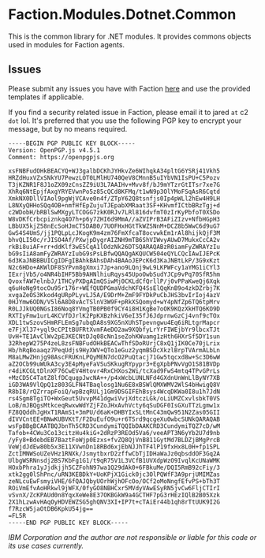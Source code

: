 # Faction.Modules.Dotnet.Common
This is the common library for .NET modules. It provides commons objects used in modules for Faction agents.

## Issues
Please submit any issues you have with Faction [here](https://github.com/FactionC2/Faction/issues) and use the provided templates if applicable.

If you find a security related issue in Faction, please email it to jared `at` c2 `dot` lol. It's preferred that you use the following PGP key to encrypt your message, but by no means required.

```
-----BEGIN PGP PUBLIC KEY BLOCK-----
Version: OpenPGP.js v4.5.1
Comment: https://openpgpjs.org

xsFNBFudOHkBEACYQ+WJ3galbDCKhJYHkvZe6WIhqkA34pltG6YSRj41Vkh5
HRZdHuxVZxSNkYU7PewzLOT0LMlHU740QeV8CMnnB5uIYbVN1IsPU+C5Pozv
T3jKZNR1F8J1oZX09zCnsZZ9iU3L7AAIHv+Mvv8f/bJ9mYTzrGtITsr7xe7G
XhRq6NtEpjfAxgYRYEVwnPo5z85cQCd8KFMq/t1wN9p3OlYMoFSqAsR6Cqtd
XmkNX0DllVIAol9pgWjVCAve0n4f/ZTpY62Q8tsnfjs0Ip4pWLl2hEw4H9LH
L8NXyQHHoSQq4OB+nmfHfEpZujuTJEpabXMRaat3SF+KHvmfICtbBRzTgj+d
c2WDobH/bRBlSwMXgyLTCOGG7zkK0RJv7LRl816dvfmT0zIrKyPbfoT0XSDo
W8vDKfCrbcpiznkq4O7h+p6y7ZHI6d9MmA//aZVIPrB3AFiZIzv+NfbHGpH3
LBbUX5kjZ58nEcSoHJmCT5DAB0/7UOFHxHGtTkWZSNnM+DCZ8b5WwC6d9uG7
GwS4S4UmS/jj1PQLpLcJKogK9m4zm76FmXfcaT8ocvwkEm1rAl8hijkQjF3M
bhvQLI50c/rJISO4Af/PXwjpDygrAIZNH9mTB6ShVIWvyAUwD7MukxCcCA2v
rkBi8uiAF+rr+ddKlf3wE5CqA1lOdzNk26DTSQARAQABzR0iamFyZWRAYzIu
bG9sIiA8amFyZWRAYzIubG9sPsLBfwQQAQgAKQUCW504eQYLCQcIAwIJEPcK
6d3KaJNBBBUICgIDFgIBAhkBAhsDAh4BAAoJEPcK6d3KaJNBtLkP/3G9xKzt
N2c6HDo+AKWlDF8SYPvm8gXmxi7Jp+ano9LQnj9wL9LKPWFcy1aYMG1iCYl3
IExrjVb5/o4NR4bIHF5Bb9AHNlhiuRqys45UpoOwbSudYJCp9vPq70SfR5hm
QvoxfAW7elnbJ/1THCyPXDgAImQSiwMj0CKLdCfQrllP/j0vPPaKweQj6Xqk
q6uHoNg9tocOu95r176r+WEfQUDPGmaVdchKFQ4SsElQqKnB9o4zkDZrbj7K
xvgaZeOS3Kkod4gURpPLyvLJ5A/E9DrM+ZmF9FYDkPuCbJHS3bvIrIoj4azV
0HJYmw6ODN/V5l6A8D8vAcTSlnV3W9F+pRkXSQomyd+wY4pNfZp6TQ6tpMrv
R0LJJkUQ0NGsI86Noq8YVmgTB0PB0f9CY4i8H1KgBe7oOK9KQzXkHTQ6KO9D
RXTIyFmw1urL4KCVfDJrlK2PpKXBzhkiV6eI35fJ6JdprnwGzCj4vnf9cTOx
XDL1twSzovSHmRFLEmSg7ubqDA8s9XG5nXUhSTpevngwu4Eq6iRLtgrMapcr
e7FjXl37+yql9cCPItBUFRtXvmFAeDO2aw9XQbfyLrYrFIWEjbYr9lbcxTJt
UvH+TE1AvClWv2pEJKECNtDJq08cNn1seZohKWuamg1zHth6HXrSf5DY1sun
32RhepW275P4zeL8zsFNBFudOHkBEACwThfSDoRUrjC8xQ1jIK0Ce70jLrix
Hb/hRqBoaaqz7PeqUdjs9HyXWV+QTo1eGuz2yqmBSDcXkzlBrpTVArmALbLn
M8aLMwZHnjg98AscFRUKnLPQyMEN7dcO2PuQtacj71Gw5tqcxd8w+Sc3D6wW
aZ2OCb99uWUkA3cy3E4pMyeFaVSuSKkugRYpypr3+EgXpbPNvVgO1S81BVDp
r4diKCGLtDlnXF76CwEV4Htovr4RxCHXos2Wi/tcXad9FwS4mtq4TPvGPrLs
+MzCD5C4TatZ8lfDCqugpJwcNA++/p4xWcbLUNLNFd4GXdnUnWnLlByNY7XB
iGD3WA9VlQpQ1z803GLFN4TBaqlosg1Nu6E8xBSWlQMXWMV2WlS4bHwigQ8V
R8bI8/rQZrrapFoiQ/wpBzqRULj1Gm9DSGIFEhBsys4WcqDKWa0I8u1h7JdN
rs4Sgm8TgiTO+WxGeut5UvvpM41dgwiVvjXdtczLGk/oLiUMZCxvlsbkT0VS
LoB/mJBQgsMtkceqRwxwWdYZjFZoJHxAvhVcty6qSuDGF0IsGXuTTzLgmw1x
FZ8QQddhJgHxT1RAmS1+3mPU/d6aK+DHBYIxSLtMnC43mQw951N2Zas05GII
dIVVCntEE+BNwKUBVKtT/F2DuEufO9u+r6TSrd9qcgeXu0wbcSUNkQARAQAB
wsFpBBgBCAATBQJbnTh5CRD3CundymiTQQIbDAAKCRD3CundymiTQZ7cD/wM
Tafob+4CWu3Co13citzHu4kiG+2dRzP3REOd5Va6/veeAPT3N6yYb2U7d9nb
/yFy8+BdebdEB7BaztFoWjp0Ezxs+fvZQ8QjVnB811GytMd7BLDZjBMgPrcB
VeWjdJdEw80b5x3E11XVwnDn18RBd6xjEbNJJhTF4lP19fxHx8L0H+fp1SPL
ZctIMNWSoUZeVHz1RNXk/JsmytbxrD2zffwCbTjIDHaWaJz0qbsddOF3Gq2A
UlbgWSRNnsdj2BS7KbFg1G1/t9qR75V1L3VCfB1UVXdpWzO9IvqlKcUNaWMK
HOxbPhra1yJjdkjjh5CZFohN97wa1Q29dAk0+6FBkuMe/DQI5RmB92cFiy/3
xtk2gg0lShPnc/uRN3KEBDkY+UoKPjX1Gick0jc3OlPQWfF3A9prjUMIMZas
zeNLcuEwFsmyiVHE/6fQAJQbyUOrhWjhOFcOo/OCf2oMoNngfEfvPS+bTh3T
ROiVmEfvAoHRkwl9jWFX/0fyGO8NBHCxr5MVdyVAwESyRN5jvCw6FljCTIrI
vSvnX/ZcKPAUd0n8YqxXeWe8E37OKBGkW9a4GCTHF7pG3rHEzIQlB2B05Xzk
2X1hLzwAvHAqOyHDVEWZSG5ghQNV3XI+IP7t+cTAiEr44b1qh8rTtUUK9I2G
f7RzcW5jaOtDB6KpkU54jg==
=FL5R
-----END PGP PUBLIC KEY BLOCK-----
```

_IBM Corporation and the author are not responsible or liable for this code or its use cases currently._
